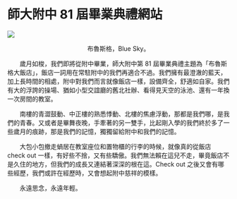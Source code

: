 # 師大附中 81 屆畢業典禮網站
<img src="https://img.shields.io/badge/MADE_WITH-%E2%9D%A4_FOR_HSNU-red?style=for-the-badge">
<p align="center">布魯斯格，Blue Sky。</p>
<p>&ensp;&ensp;&ensp;&ensp;歲月如梭，我們即將從附中畢業，師大附中第 81
屆畢業典禮主題為「布魯斯格大飯店」，飯店一詞用在常駐附中的我們再適合不過。我們擁有最澄澈的藍天，加上長時間的相處，附中對我們而言就像飯店一樣，設備齊全，舒適如自家。我們有大的浮誇的操場、猶如小型交誼廳的舊北社辦、看得見天空的泳池、還有一年換一次房間的教室。
</p>
<p>&ensp;&ensp;&ensp;&ensp;南樓的青澀鼓動、中正樓的熟悉悸動、北樓的焦慮浮動，那都是我們哪，是我們的青春。又或者是畢舞夜晚，手牽著的另一雙手，比起剛入學的我們終於多了一些歲月的痕跡，那是我們的記憶，獨獨留給附中和我們的記憶。
</p>
<p>&ensp;&ensp;&ensp;&ensp;大包小包撤走蝸居在教室座位和置物櫃的行李的時候，就像真的從飯店 check out
一樣，有好些不捨，又有些驕傲。我們無法賴在這兒不走，畢竟飯店不是久住的地方，但我們的成長又連結著深深的根在這。Check out
之後又會有哪些經歷，我們或許在經歷時，又會想起附中慈祥的模樣。
</p>
<p>&ensp;&ensp;&ensp;&ensp;永遠思念，永遠年輕。</p>
